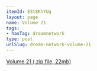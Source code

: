```yaml
---
itemId: ESt8KhYUq
layout: page
name: Volume 21
tags:
- hasTag: dreamnetwork
type: post
urlSlug: dream-network-volume-21
---
```

<a href="../files/Volume_21.zip" download>Volume 21 (.zip file, 22mb)</a>